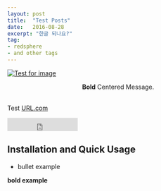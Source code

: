 ```yaml
---
layout: post
title:  "Test Posts"
date:   2016-08-28
excerpt: "한글 되나요?"
tag:
- redsphere
- and other tags
---
```


<a href="{{ site.url }}/images/image_fix.png"><img src="{{ site.url }}/images/image_fix.png" alt="Test for image"></a>  

<center><b>Bold</b> Centered Message.</center><br>
     
 Test [URL.com](http://url.com) 

<iframe src="https://ghbtns.com/github-btn.html?user=redsph2re&repo=redsph2re.github.io&type=star&count=true&size=large" frameborder="0" scrolling="0" width="160px" height="30px"></iframe>    
      
## Installation and Quick Usage
* bullet example 

**bold example**

